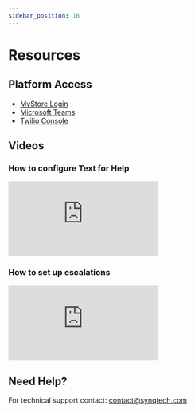```yaml
---
sidebar_position: 16
---
```


# Resources 

## Platform Access 
- [MyStore Login](https://dcio.synqtech.com)
- [Microsoft Teams](https://teams.cloud.microsoft/)
- [Twilio Console](https://console.twilio.com/)

## Videos

### How to configure Text for Help
<iframe style={{aspectRatio: "16/9", width: "100%"}} src="https://www.youtube.com/embed/pQyYm_1K2d8" title="SYNQ Technology - How to configure Text for Help" frameborder="0" allow="encrypted-media; picture-in-picture; web-share" referrerpolicy="strict-origin-when-cross-origin" allowfullscreen></iframe>

### How to set up escalations
<iframe style={{aspectRatio: "16/9", width: "100%"}} src="https://www.youtube.com/embed/CI_kf1He4A4" title="SYNQ Technology - How to set up escalations" frameborder="0" allow="encrypted-media; picture-in-picture; web-share" referrerpolicy="strict-origin-when-cross-origin" allowfullscreen></iframe>

## Need Help? 
For technical support contact: contact@synqtech.com 